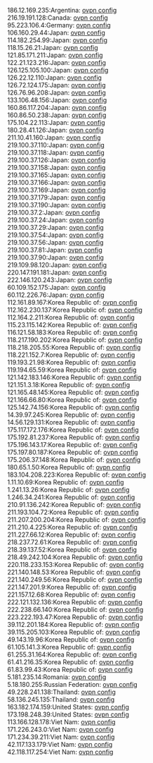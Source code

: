 186.12.169.235:Argentina: [ovpn config](vpn/186_12_169_235.ovpn)  
216.19.191.128:Canada: [ovpn config](vpn/216_19_191_128.ovpn)  
95.223.106.4:Germany: [ovpn config](vpn/95_223_106_4.ovpn)  
106.160.29.44:Japan: [ovpn config](vpn/106_160_29_44.ovpn)  
114.182.254.99:Japan: [ovpn config](vpn/114_182_254_99.ovpn)  
118.15.26.21:Japan: [ovpn config](vpn/118_15_26_21.ovpn)  
121.85.171.211:Japan: [ovpn config](vpn/121_85_171_211.ovpn)  
122.21.123.216:Japan: [ovpn config](vpn/122_21_123_216.ovpn)  
126.125.105.100:Japan: [ovpn config](vpn/126_125_105_100.ovpn)  
126.22.12.110:Japan: [ovpn config](vpn/126_22_12_110.ovpn)  
126.72.124.175:Japan: [ovpn config](vpn/126_72_124_175.ovpn)  
126.76.96.208:Japan: [ovpn config](vpn/126_76_96_208.ovpn)  
133.106.48.156:Japan: [ovpn config](vpn/133_106_48_156.ovpn)  
160.86.117.204:Japan: [ovpn config](vpn/160_86_117_204.ovpn)  
160.86.50.238:Japan: [ovpn config](vpn/160_86_50_238.ovpn)  
175.104.22.113:Japan: [ovpn config](vpn/175_104_22_113.ovpn)  
180.28.41.126:Japan: [ovpn config](vpn/180_28_41_126.ovpn)  
211.10.41.160:Japan: [ovpn config](vpn/211_10_41_160.ovpn)  
219.100.37.110:Japan: [ovpn config](vpn/219_100_37_110.ovpn)  
219.100.37.118:Japan: [ovpn config](vpn/219_100_37_118.ovpn)  
219.100.37.126:Japan: [ovpn config](vpn/219_100_37_126.ovpn)  
219.100.37.158:Japan: [ovpn config](vpn/219_100_37_158.ovpn)  
219.100.37.165:Japan: [ovpn config](vpn/219_100_37_165.ovpn)  
219.100.37.166:Japan: [ovpn config](vpn/219_100_37_166.ovpn)  
219.100.37.169:Japan: [ovpn config](vpn/219_100_37_169.ovpn)  
219.100.37.179:Japan: [ovpn config](vpn/219_100_37_179.ovpn)  
219.100.37.190:Japan: [ovpn config](vpn/219_100_37_190.ovpn)  
219.100.37.2:Japan: [ovpn config](vpn/219_100_37_2.ovpn)  
219.100.37.24:Japan: [ovpn config](vpn/219_100_37_24.ovpn)  
219.100.37.29:Japan: [ovpn config](vpn/219_100_37_29.ovpn)  
219.100.37.54:Japan: [ovpn config](vpn/219_100_37_54.ovpn)  
219.100.37.56:Japan: [ovpn config](vpn/219_100_37_56.ovpn)  
219.100.37.81:Japan: [ovpn config](vpn/219_100_37_81.ovpn)  
219.100.37.90:Japan: [ovpn config](vpn/219_100_37_90.ovpn)  
219.109.98.120:Japan: [ovpn config](vpn/219_109_98_120.ovpn)  
220.147.191.181:Japan: [ovpn config](vpn/220_147_191_181.ovpn)  
222.146.120.243:Japan: [ovpn config](vpn/222_146_120_243.ovpn)  
60.109.152.175:Japan: [ovpn config](vpn/60_109_152_175.ovpn)  
60.112.226.76:Japan: [ovpn config](vpn/60_112_226_76.ovpn)  
112.161.89.167:Korea Republic of: [ovpn config](vpn/112_161_89_167.ovpn)  
112.162.230.137:Korea Republic of: [ovpn config](vpn/112_162_230_137.ovpn)  
112.164.2.211:Korea Republic of: [ovpn config](vpn/112_164_2_211.ovpn)  
115.23.115.142:Korea Republic of: [ovpn config](vpn/115_23_115_142.ovpn)  
116.121.58.183:Korea Republic of: [ovpn config](vpn/116_121_58_183.ovpn)  
118.217.190.202:Korea Republic of: [ovpn config](vpn/118_217_190_202.ovpn)  
118.218.205.55:Korea Republic of: [ovpn config](vpn/118_218_205_55.ovpn)  
118.221.152.7:Korea Republic of: [ovpn config](vpn/118_221_152_7.ovpn)  
119.193.21.98:Korea Republic of: [ovpn config](vpn/119_193_21_98.ovpn)  
119.194.65.59:Korea Republic of: [ovpn config](vpn/119_194_65_59.ovpn)  
121.142.183.146:Korea Republic of: [ovpn config](vpn/121_142_183_146.ovpn)  
121.151.3.18:Korea Republic of: [ovpn config](vpn/121_151_3_18.ovpn)  
121.165.48.145:Korea Republic of: [ovpn config](vpn/121_165_48_145.ovpn)  
121.166.66.80:Korea Republic of: [ovpn config](vpn/121_166_66_80.ovpn)  
125.142.74.156:Korea Republic of: [ovpn config](vpn/125_142_74_156.ovpn)  
14.39.97.245:Korea Republic of: [ovpn config](vpn/14_39_97_245.ovpn)  
14.56.129.131:Korea Republic of: [ovpn config](vpn/14_56_129_131.ovpn)  
175.117.172.176:Korea Republic of: [ovpn config](vpn/175_117_172_176.ovpn)  
175.192.81.237:Korea Republic of: [ovpn config](vpn/175_192_81_237.ovpn)  
175.196.143.17:Korea Republic of: [ovpn config](vpn/175_196_143_17.ovpn)  
175.197.80.187:Korea Republic of: [ovpn config](vpn/175_197_80_187.ovpn)  
175.206.37.148:Korea Republic of: [ovpn config](vpn/175_206_37_148.ovpn)  
180.65.1.50:Korea Republic of: [ovpn config](vpn/180_65_1_50.ovpn)  
183.104.208.223:Korea Republic of: [ovpn config](vpn/183_104_208_223.ovpn)  
1.11.10.69:Korea Republic of: [ovpn config](vpn/1_11_10_69.ovpn)  
1.241.13.26:Korea Republic of: [ovpn config](vpn/1_241_13_26.ovpn)  
1.246.34.241:Korea Republic of: [ovpn config](vpn/1_246_34_241.ovpn)  
210.91.136.242:Korea Republic of: [ovpn config](vpn/210_91_136_242.ovpn)  
211.193.104.72:Korea Republic of: [ovpn config](vpn/211_193_104_72.ovpn)  
211.207.200.204:Korea Republic of: [ovpn config](vpn/211_207_200_204.ovpn)  
211.210.4.225:Korea Republic of: [ovpn config](vpn/211_210_4_225.ovpn)  
211.227.66.12:Korea Republic of: [ovpn config](vpn/211_227_66_12.ovpn)  
218.237.72.61:Korea Republic of: [ovpn config](vpn/218_237_72_61.ovpn)  
218.39.137.52:Korea Republic of: [ovpn config](vpn/218_39_137_52.ovpn)  
218.49.242.104:Korea Republic of: [ovpn config](vpn/218_49_242_104.ovpn)  
220.118.233.153:Korea Republic of: [ovpn config](vpn/220_118_233_153.ovpn)  
221.140.148.53:Korea Republic of: [ovpn config](vpn/221_140_148_53.ovpn)  
221.140.249.56:Korea Republic of: [ovpn config](vpn/221_140_249_56.ovpn)  
221.147.201.9:Korea Republic of: [ovpn config](vpn/221_147_201_9.ovpn)  
221.157.12.68:Korea Republic of: [ovpn config](vpn/221_157_12_68.ovpn)  
222.121.132.136:Korea Republic of: [ovpn config](vpn/222_121_132_136.ovpn)  
222.238.66.140:Korea Republic of: [ovpn config](vpn/222_238_66_140.ovpn)  
223.222.193.47:Korea Republic of: [ovpn config](vpn/223_222_193_47.ovpn)  
39.112.201.184:Korea Republic of: [ovpn config](vpn/39_112_201_184.ovpn)  
39.115.205.103:Korea Republic of: [ovpn config](vpn/39_115_205_103.ovpn)  
49.143.19.96:Korea Republic of: [ovpn config](vpn/49_143_19_96.ovpn)  
61.105.141.3:Korea Republic of: [ovpn config](vpn/61_105_141_3.ovpn)  
61.255.31.164:Korea Republic of: [ovpn config](vpn/61_255_31_164.ovpn)  
61.41.216.35:Korea Republic of: [ovpn config](vpn/61_41_216_35.ovpn)  
61.83.99.43:Korea Republic of: [ovpn config](vpn/61_83_99_43.ovpn)  
5.181.235.14:Romania: [ovpn config](vpn/5_181_235_14.ovpn)  
5.18.180.255:Russian Federation: [ovpn config](vpn/5_18_180_255.ovpn)  
49.228.241.138:Thailand: [ovpn config](vpn/49_228_241_138.ovpn)  
58.136.245.135:Thailand: [ovpn config](vpn/58_136_245_135.ovpn)  
163.182.174.159:United States: [ovpn config](vpn/163_182_174_159.ovpn)  
173.198.248.39:United States: [ovpn config](vpn/173_198_248_39.ovpn)  
113.166.128.178:Viet Nam: [ovpn config](vpn/113_166_128_178.ovpn)  
171.226.243.0:Viet Nam: [ovpn config](vpn/171_226_243_0.ovpn)  
171.234.39.211:Viet Nam: [ovpn config](vpn/171_234_39_211.ovpn)  
42.117.133.179:Viet Nam: [ovpn config](vpn/42_117_133_179.ovpn)  
42.118.117.254:Viet Nam: [ovpn config](vpn/42_118_117_254.ovpn)  
